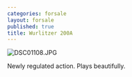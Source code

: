 ```yaml
---
categories: forsale
layout: forsale
published: true
title: Wurlitzer 200A
---
```


![DSC01108.JPG]({{site.baseurl}}/assets/images/DSC01108.JPG)

Newly regulated action. Plays beautifully.
